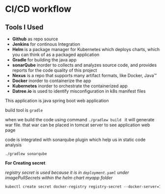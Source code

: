 # CI/CD workflow 

## Tools I Used

-  **Github** as repo source
- **Jenkins** for continous Integration
- **Helm** is a package manager for Kubernetes which deploys charts, which you can think of as a packaged application
- **Gradle** for building the java app
- **sonarQube** inorder to collects and analyzes source code, and provides reports for the code quality of this project
- **Nexus** is a repo that supports many artifact formats, like Docker, Java™
- **Docker** inorder to containerize the app
-  **Kubernetes** inorder to orchestrate the containerized app
- **Datree.io** is used to identify misconfiguration in k8s manifest files


This application is java spring boot web application  

build tool is `gradle`

when we build the code using command ```./gradlew build ``` it will generate war file. that war can be placed in tomcat server to see application web page

code is integrated with sonarqube plugin which help us in static code analysis 

``` ./gradlew sonarqube ```


**For Creating secret**

*registry secret is used because it is in `deployment.yaml` under imagePullSecrets within the helm chart myapp folder*
```xml
kubectl create secret docker-registry registry-secret --docker-server=127.0.0.1:8083 --docker-username=admin --docker-password=nexus --docker-email=<email>
```